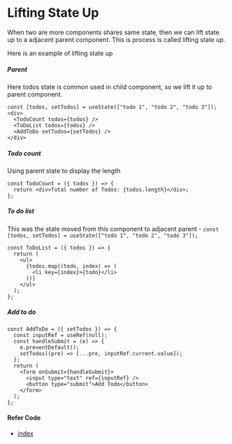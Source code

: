 # Lifting State Up
When two are more components shares same state, then we can lift state up to a adjacent parent component. This is process is called lifting state up.

Here is an example of lifting state up

##### Parent
Here todos state is common used in child component, so we lift it up to parent component.
```
const [todos, setTodos] = useState(["todo 1", "todo 2", "todo 3"]);
<div>
  <TodoCount todos={todos} />
  <ToDoList todos={todos} />
  <AddToDo setTodos={setTodos} />
</div>
```
##### Todo count
Using parent state to display the length
```
const TodoCount = ({ todos }) => {
  return <div>Total number of Todos: {todos.length}</div>;
};
```

##### To do list
This was the state moved from this component to adjacent parent - `const [todos, setTodos] = useState(["todo 1", "todo 2", "todo 3"]);`
```
const ToDoList = ({ todos }) => {
  return (
    <ul>
      {todos.map((todo, index) => (
        <li key={index}>{todo}</li>
      ))}
    </ul>
  );
};
```

##### Add to do
```
const AddToDo = ({ setTodos }) => {
  const inputRef = useRef(null);
  const handleSubmit = (e) => {
    e.preventDefault();
    setTodos((pre) => [...pre, inputRef.current.value]);
  };
  return (
    <form onSubmit={handleSubmit}>
      <input type="text" ref={inputRef} />
      <button type="submit">Add Todo</button>
    </form>
  );
};
```

#### Refer Code
- [index](./index.jsx)


